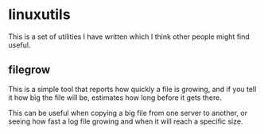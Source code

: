 # linuxutils

This is a set of utilities I have written which I think other people might find useful.


## filegrow

This is a simple tool that reports how quickly a file is growing, and if you
tell it how big the file will be, estimates how long before it gets there.

This can be useful when copying a big file from one server to another, or
seeing how fast a log file growing and when it will reach a specific size.

